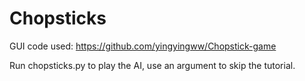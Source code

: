 # Chopsticks
GUI code used:
https://github.com/yingyingww/Chopstick-game

Run chopsticks.py to play the AI, use an argument to skip the tutorial.
